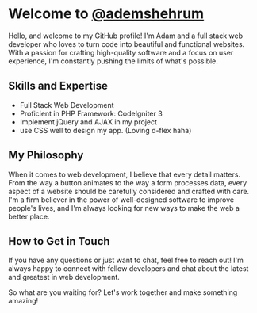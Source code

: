 # Welcome to [@ademshehrum](https://github.com/ademshehrum)

Hello, and welcome to my GitHub profile! I'm Adam and a full stack web developer who loves to turn code into beautiful and functional websites. With a passion for crafting high-quality software and a focus on user experience, I'm constantly pushing the limits of what's possible.

## Skills and Expertise

- Full Stack Web Development
- Proficient in PHP Framework: CodeIgniter 3
- Implement jQuery and AJAX in my project
- use CSS well to design my app. (Loving d-flex haha)

## My Philosophy

When it comes to web development, I believe that every detail matters. From the way a button animates to the way a form processes data, every aspect of a website should be carefully considered and crafted with care. I'm a firm believer in the power of well-designed software to improve people's lives, and I'm always looking for new ways to make the web a better place.

## How to Get in Touch

If you have any questions or just want to chat, feel free to reach out! I'm always happy to connect with fellow developers and chat about the latest and greatest in web development.

So what are you waiting for? Let's work together and make something amazing!

